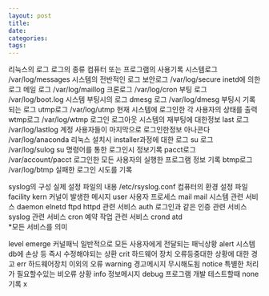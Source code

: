 ```yaml
---
layout: post
title:
date:
categories:
tags:
---
```


리눅스의 로그
로그의 종류
컴퓨터 또는 프로그램의 사용기록
시스템로그 /var/log/messages 시스템의 전반적인 로그
보안로그 /var/log/secure inetd에 의한 로그
메일 로그 /var/log/maillog
크론로그 /var/log/cron
부팅 로그 /var/log/boot.log 시스템 부팅시의 로그
dmesg 로그 /var/log/dmesg 부팅시 기록되는 로그
utmp로그 /var/log/utmp 현재 시스템에 로그인한 각 사용자의 상태를 출력
wtmp로그 /var/log/wtmp 로그인 로그아웃 시스템의 재부팅에 대한정보
last 로그 /var/log/lastlog 계정 사용자들이 마지막으로 로그인한정보
아나콘다 /var/log/anaconda 리눅스 설치시 installer과정에 대한 로그
su 로그 /var/log/sulog su 명령어를 통한 로그인시 정보기록
pacct로그 /var/account/pacct 로그인한 모든 사용자의 실행한 프로그램 정보 기록
btmp로그 /var/log/btmp 실패한 로그인 시도를 기록

syslog의 구성
실제 설정 파일의 내용
/etc/rsyslog.conf
컴퓨터의 환경 설정 파일
facility
kern 커널이 발생한 메시지
user 사용자 프로세스
mail mail 시스템 관련 서비스
daemon elnetd ftpd httpd 관련 서비스
auth 로그인과 같은 인증 관련 서비스
syslog 관련 서비스
cron 예약 작업 관련 서비스 crond atd \
\*모든 서비스를 의미

level
emerge 커널패닉 일반적으로 모든 사용자에게 전달되는 패닉상황
alert 시스템 db에 손상 등 즉시 수정해야되는 상환
crit 하드웨어 장치 오류등중대한 상황에 대한 경고
err 하드웨어장치 이외의 오류
warning 경고메시지 무시해도됨
notice 특별한 처리가 필요할수있는 비오류 상황
info 정보메시지
debug 프로그램 개발 테스트할때
none 기록 x
